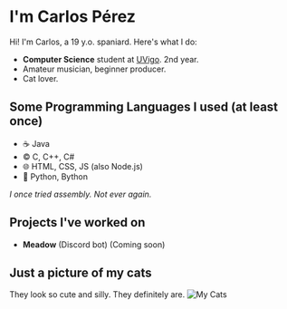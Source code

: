 # I'm Carlos Pérez
Hi! I'm Carlos, a 19 y.o. spaniard. Here's what I do:
- **Computer Science** student at [UVigo](https://www.uvigo.gal/en). 2nd year.
- Amateur musician, beginner producer.
- Cat lover.
## Some Programming Languages I used (at least once)
- ☕ Java
- ©️ C, C++, C#
- 🌐 HTML, CSS, JS (also Node.js)
- 🐍 Python, Bython

*I once tried assembly. Not ever again.*
## Projects I've worked on
- **Meadow** (Discord bot) (Coming soon)
## Just a picture of my cats
They look so cute and silly. They definitely are.
![My Cats](https://media.discordapp.net/attachments/1055629694445305916/1245481603539538012/ChispaCanela.png?ex=6658e8a2&is=66579722&hm=1bba36ac8401801fdb59f822b456640b1f1cc203fca9c8c302a83616d7deb7b1&=&format=webp&quality=lossless&width=687&height=432)
